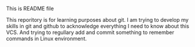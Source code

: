 This is README file

This reporitory is for learning purposes about git. I am trying to develop my skills in git and github to acknowledge everything I need to know about this VCS. And trying to regullary add and commit something to remember commands in Linux environment.
